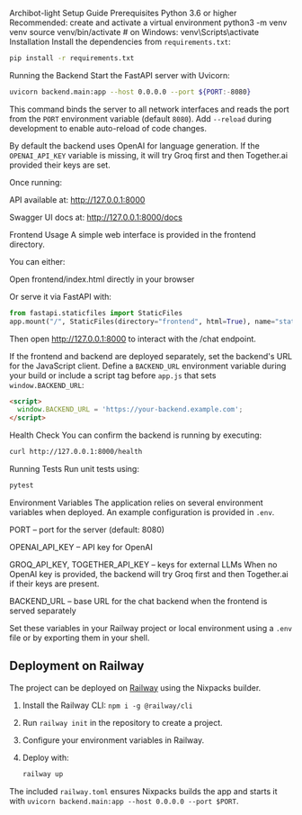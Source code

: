 Archibot-light Setup Guide
Prerequisites
Python 3.6 or higher
Recommended: create and activate a virtual environment
python3 -m venv venv
source venv/bin/activate   # on Windows: venv\Scripts\activate
Installation
Install the dependencies from `requirements.txt`:
```bash
pip install -r requirements.txt
```
Running the Backend
Start the FastAPI server with Uvicorn:
```bash
uvicorn backend.main:app --host 0.0.0.0 --port ${PORT:-8080}
```
This command binds the server to all network interfaces and reads the port
from the `PORT` environment variable (default `8080`). Add `--reload` during
development to enable auto-reload of code changes.

By default the backend uses OpenAI for language generation. If the
`OPENAI_API_KEY` variable is missing, it will try Groq first and then
Together.ai provided their keys are set.

Once running:

API available at: http://127.0.0.1:8000

Swagger UI docs at: http://127.0.0.1:8000/docs

Frontend Usage
A simple web interface is provided in the frontend directory.

You can either:

Open frontend/index.html directly in your browser

Or serve it via FastAPI with:
```python
from fastapi.staticfiles import StaticFiles
app.mount("/", StaticFiles(directory="frontend", html=True), name="static")
```
Then open http://127.0.0.1:8000 to interact with the /chat endpoint.

If the frontend and backend are deployed separately, set the backend's
URL for the JavaScript client. Define a `BACKEND_URL` environment
variable during your build or include a script tag before `app.js` that
sets `window.BACKEND_URL`:

```html
<script>
  window.BACKEND_URL = 'https://your-backend.example.com';
</script>
```

Health Check
You can confirm the backend is running by executing:
```bash
curl http://127.0.0.1:8000/health
```
Running Tests
Run unit tests using:
```bash
pytest
```
Environment Variables
The application relies on several environment variables when deployed.
An example configuration is provided in `.env`.

PORT – port for the server (default: 8080)

OPENAI_API_KEY – API key for OpenAI

GROQ_API_KEY, TOGETHER_API_KEY – keys for external LLMs
  When no OpenAI key is provided, the backend will try Groq first and
  then Together.ai if their keys are present.


BACKEND_URL – base URL for the chat backend when the frontend is served separately

Set these variables in your Railway project or local environment using a `.env` file or by exporting them in your shell.

Deployment on Railway
---------------------

The project can be deployed on [Railway](https://railway.app) using the
Nixpacks builder.

1. Install the Railway CLI: `npm i -g @railway/cli`
2. Run `railway init` in the repository to create a project.
3. Configure your environment variables in Railway.
4. Deploy with:

   ```bash
   railway up
   ```

The included `railway.toml` ensures Nixpacks builds the app and starts it with
`uvicorn backend.main:app --host 0.0.0.0 --port $PORT`.

